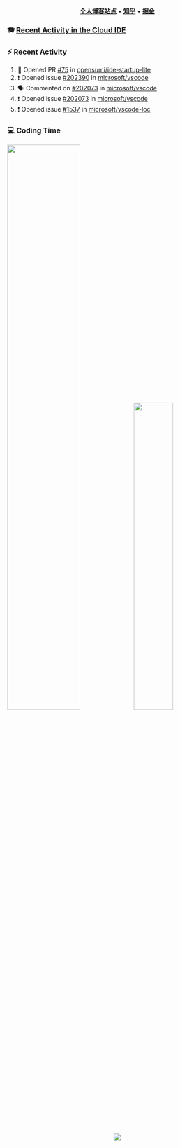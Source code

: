 <p align="center">
    <b><a href="https://yiliang.site">个人博客站点</a></b>
    •
    <b><a href="https://www.zhihu.com/people/Mrz2J">知乎</a></b>
    •
    <b><a href="https://juejin.im/user/2629687542813016">掘金</a></b>
</p>

### :accordion: [Recent Activity in the Cloud IDE](https://github.com/cloud-webide/.github)

### :zap: Recent Activity

<!--START_SECTION:activity-->

1. 💪 Opened PR [#75](https://github.com/opensumi/ide-startup-lite/pull/75) in [opensumi/ide-startup-lite](https://github.com/opensumi/ide-startup-lite)
2. ❗ Opened issue [#202390](https://github.com/microsoft/vscode/issues/202390) in [microsoft/vscode](https://github.com/microsoft/vscode)
3. 🗣 Commented on [#202073](https://github.com/microsoft/vscode/issues/202073#issuecomment-1884281326) in [microsoft/vscode](https://github.com/microsoft/vscode)
4. ❗ Opened issue [#202073](https://github.com/microsoft/vscode/issues/202073) in [microsoft/vscode](https://github.com/microsoft/vscode)
5. ❗ Opened issue [#1537](https://github.com/microsoft/vscode-loc/issues/1537) in [microsoft/vscode-loc](https://github.com/microsoft/vscode-loc)

<!--END_SECTION:activity-->

### 💻 Coding Time

<img align="" width="57.5%" src="https://github-readme-stats.vercel.app/api?username=yiliang114&hide_title=true&hide_border=true&show_icons=true&include_all_commits=true&line_height=21&theme=vue-dark&border_radius=0" /><img align="" width="42.4%" src="https://github-readme-stats.vercel.app/api/top-langs/?username=yiliang114&hide_title=true&hide_border=true&layout=compact&theme=vue-dark&border_radius=0" />

<div align="center">
    <img src="https://github-readme-streak-stats.herokuapp.com/?user=yiliang114" />
</div>
